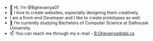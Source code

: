 - 👋 Hi, I’m @Bghevariya07
- 👀 I love to create websites, especially designing them creatively.
- I am a front-end Developer and I like to create prototypes as well.
- 🌱 I’m currently studying Bachelors of Computer Science at Dalhousie University.
- 📫 You can reach me through my e-mail - B.Ghevariya@dal.ca 
<!---
Bghevariya07/Bghevariya07 is a ✨ special ✨ repository because its `README.md` (this file) appears on your GitHub profile.
You can click the Preview link to take a look at your changes.
--->
